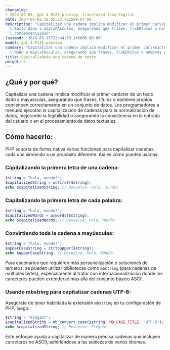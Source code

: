 ```yaml
---
changelog:
- 2024-02-03, gpt-4-0125-preview, translated from English
date: 2024-02-03 19:05:53.781569-07:00
description: "Capitalizar una cadena implica modificar el primer car\xE1cter de un\
  \ texto dado a may\xFAsculas, asegurando que frases, t\xEDtulos o nombres propios\
  \ comiencen\u2026"
lastmod: '2024-03-13T22:44:59.143686-06:00'
model: gpt-4-0125-preview
summary: "Capitalizar una cadena implica modificar el primer car\xE1cter de un texto\
  \ dado a may\xFAsculas, asegurando que frases, t\xEDtulos o nombres propios comiencen\u2026"
title: Capitalizando una cadena de texto
weight: 2
---
```


## ¿Qué y por qué?
Capitalizar una cadena implica modificar el primer carácter de un texto dado a mayúsculas, asegurando que frases, títulos o nombres propios comiencen correctamente en un conjunto de datos. Los programadores a menudo ejecutan la capitalización de cadenas para la normalización de datos, mejorando la legibilidad o asegurando la consistencia en la entrada del usuario o en el procesamiento de datos textuales.

## Cómo hacerlo:
PHP soporta de forma nativa varias funciones para capitalizar cadenas, cada una sirviendo a un propósito diferente. Así es cómo puedes usarlas:

### Capitalizando la primera letra de una cadena:

```php
$string = "hola, mundo!";
$capitalizedString = ucfirst($string);
echo $capitalizedString; // Devuelve: Hola, mundo!
```

### Capitalizando la primera letra de cada palabra:

```php
$string = "hola, mundo!";
$capitalizedWords = ucwords($string);
echo $capitalizedWords; // Devuelve: Hola, Mundo!
```

### Convirtiendo toda la cadena a mayúsculas:

```php
$string = "hola, mundo!";
$upperCaseString = strtoupper($string);
echo $upperCaseString; // Devuelve: HOLA, MUNDO!
```

Para escenarios que requieren más personalización o soluciones de terceros, se pueden utilizar bibliotecas como `mbstring` (para cadenas de múltiples bytes), especialmente al tratar con internacionalización donde los caracteres pueden extenderse más allá del conjunto básico ASCII.

### Usando mbstring para capitalizar cadenas UTF-8:

Asegúrate de tener habilitada la extensión `mbstring` en tu configuración de PHP, luego:

```php
$string = "élégant";
$capitalizedString = mb_convert_case($string, MB_CASE_TITLE, "UTF-8");
echo $capitalizedString; // Devuelve: Élégant
```

Este enfoque ayuda a capitalizar de manera precisa cadenas que incluyen caracteres no ASCII, adhiriéndose a las sutilezas de varios idiomas.
